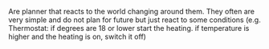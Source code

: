Are planner that reacts to the world changing around them. They often are very simple and do not plan for future but just react to some conditions (e.g. Thermostat: if degrees are 18 or lower start the heating. if temperature is higher and the heating is on, switch it off)